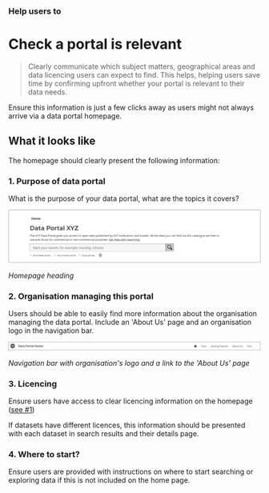 ### Help users to
# Check a portal is relevant

> Clearly communicate which subject matters, geographical areas and data licencing users can expect to find. This helps, helping users save time by confirming upfront whether your portal is relevant to their data needs.

Ensure this information is just a few clicks away as users might not always arrive via a data portal homepage.

## What it looks like

The homepage should clearly present the following information:

### 1. Purpose of data portal

What is the purpose of your data portal, what are the topics it covers?

<div class="image-container">

![Homepage heading for geospatial data portal](../../_media/check-portal-is-relevant/portal-purpose.png)

*Homepage heading*

</div>

### 2. Organisation managing this portal

Users should be able to easily find more information about the organisation managing the data portal. Include an 'About Us' page and an organisation logo in the navigation bar.

<div class="image-container">

![Navigation bar for geospatial data portal](../../_media/check-portal-is-relevant/navbar.png)

*Navigation bar with organisation's logo and a link to the 'About Us' page*

</div>

### 3. Licencing

Ensure users have access to clear licencing information on the homepage ([see #1](/main-content/steps/check-a-portal-is-relevant#1-what-is-the-purpose-of-this-data-portal-what-are-the-topics-it-covers))

If datasets have different licences, this information should be presented with each dataset in search results and their details page.

### 4. Where to start?

Ensure users are provided with instructions on where to start searching or exploring data if this is not included on the home page.


